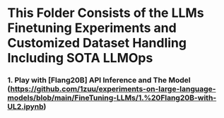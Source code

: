 # This Folder Consists of the LLMs Finetuning Experiments and Customized Dataset Handling Including SOTA LLMOps

### 1. Play with [Flang20B] API Inference and The Model (https://github.com/1zuu/experiments-on-large-language-models/blob/main/FineTuning-LLMs/1.%20Flang20B-with-UL2.ipynb)